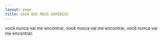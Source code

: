 ```yaml
---
layout: page
title: SAIA DOS MEUS DOMÍNIOS
---
```


você nunca vai me encontrar, você nunca vai me encontrar, você nunca vai me encontrar.
